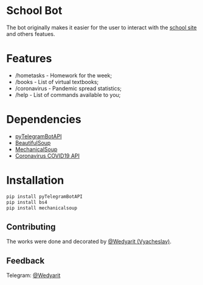 # School Bot

The bot originally makes it easier for the user to interact with the [school site](http://best.yos.kz/cabinet/) and others featues.

# Features

- /hometasks - Homework for the week;
- /books - List of virtual textbooks;
- /coronavirus - Pandemic spread statistics;
- /help - List of commands available to you;

# Dependencies

- [pyTelegramBotAPI](https://github.com/eternnoir/pyTelegramBotAPI)
- [BeautifulSoup](https://pypi.org/project/beautifulsoup4/)
- [MechanicalSoup](https://mechanicalsoup.readthedocs.io/en/stable/)
- [Coronavirus COVID19 API](https://documenter.getpostman.com/view/10808728/SzS8rjbc)

# Installation
```bash
pip install pyTelegramBotAPI
pip install bs4
pip install mechanicalsoup
```

## Contributing
The works were done and decorated by [@Wedyarit (Vyacheslav)](https://github.com/Doggy4).

## Feedback
Telegram: [@Wedyarit](https://t.me/Wedyarit)
